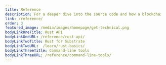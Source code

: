 ```yaml
---
title: Reference
description: For a deeper dive into the source code and how a blockchain is built from core components written in Rust, explore the reference documentation.
link: /reference/
order: 3
featured_image: /media/images/homepage/get-technical.png
bodyLinkOneTitle: Rust API
bodyLinkOneURL: /reference/rust-api/
bodyLinkTwoTitle: Rust for Substrate
bodyLinkTwoURL:  /learn/rust-basics/
bodyLinkThreeTitle: Command-line tools
bodyLinkThreeURL: /reference/command-line-tools/
---
```

